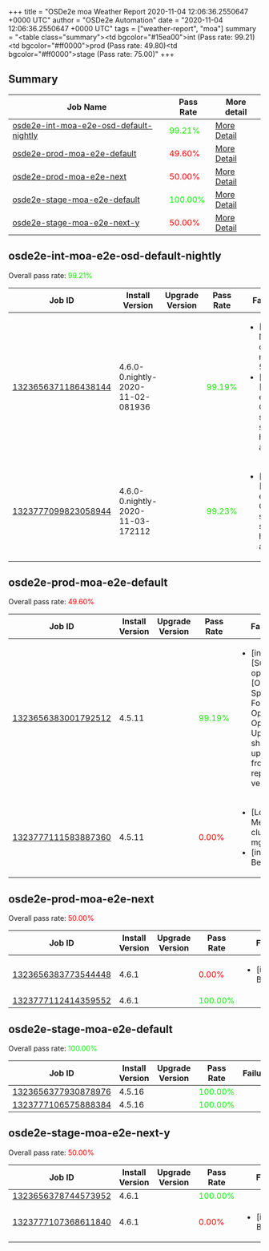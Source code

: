 +++
title = "OSDe2e moa Weather Report 2020-11-04 12:06:36.2550647 +0000 UTC"
author = "OSDe2e Automation"
date = "2020-11-04 12:06:36.2550647 +0000 UTC"
tags = ["weather-report", "moa"]
summary = "<table class=\"summary\"><tr><td bgcolor=\"#15ea00\"></td><td>int (Pass rate: 99.21)</td></tr><tr><td bgcolor=\"#ff0000\"></td><td>prod (Pass rate: 49.80)</td></tr><tr><td bgcolor=\"#ff0000\"></td><td>stage (Pass rate: 75.00)</td></tr></table>"
+++
## Summary

| Job Name | Pass Rate | More detail |
|----------|-----------|-------------|
|[osde2e-int-moa-e2e-osd-default-nightly](https://prow.svc.ci.openshift.org/?job=osde2e-int-moa-e2e-osd-default-nightly)| <span style="color:#15ea00;">99.21%</span>|[More Detail](#osde2e-int-moa-e2e-osd-default-nightly)|
|[osde2e-prod-moa-e2e-default](https://prow.svc.ci.openshift.org/?job=osde2e-prod-moa-e2e-default)| <span style="color:#ff0000;">49.60%</span>|[More Detail](#osde2e-prod-moa-e2e-default)|
|[osde2e-prod-moa-e2e-next](https://prow.svc.ci.openshift.org/?job=osde2e-prod-moa-e2e-next)| <span style="color:#ff0000;">50.00%</span>|[More Detail](#osde2e-prod-moa-e2e-next)|
|[osde2e-stage-moa-e2e-default](https://prow.svc.ci.openshift.org/?job=osde2e-stage-moa-e2e-default)| <span style="color:#01fe00;">100.00%</span>|[More Detail](#osde2e-stage-moa-e2e-default)|
|[osde2e-stage-moa-e2e-next-y](https://prow.svc.ci.openshift.org/?job=osde2e-stage-moa-e2e-next-y)| <span style="color:#ff0000;">50.00%</span>|[More Detail](#osde2e-stage-moa-e2e-next-y)|



## osde2e-int-moa-e2e-osd-default-nightly

Overall pass rate: <span style="color:#15ea00;">99.21%</span>

| Job ID | Install Version | Upgrade Version | Pass Rate | Failures |
|--------|-----------------|-----------------|-----------|----------|
[1323656371186438144](https://prow.ci.openshift.org/view/gs/origin-ci-test/logs/osde2e-int-moa-e2e-osd-default-nightly/1323656371186438144) | 4.6.0-0.nightly-2020-11-02-081936 |  | <span style="color:#15ea00;">99.19%</span>|<ul><li>[Log Metrics] cluster-mgmt-500</li><li>[install] [Suite: e2e] Cluster state should have no alerts</li></ul>
[1323777099823058944](https://prow.ci.openshift.org/view/gs/origin-ci-test/logs/osde2e-int-moa-e2e-osd-default-nightly/1323777099823058944) | 4.6.0-0.nightly-2020-11-03-172112 |  | <span style="color:#14eb00;">99.23%</span>|<ul><li>[install] [Suite: e2e] Cluster state should have no alerts</li></ul>



## osde2e-prod-moa-e2e-default

Overall pass rate: <span style="color:#ff0000;">49.60%</span>

| Job ID | Install Version | Upgrade Version | Pass Rate | Failures |
|--------|-----------------|-----------------|-----------|----------|
[1323656383001792512](https://prow.ci.openshift.org/view/gs/origin-ci-test/logs/osde2e-prod-moa-e2e-default/1323656383001792512) | 4.5.11 |  | <span style="color:#15ea00;">99.19%</span>|<ul><li>[install] [Suite: operators] [OSD] Splunk Forwarder Operator Operator Upgrade should upgrade from the replaced version</li></ul>
[1323777111583887360](https://prow.ci.openshift.org/view/gs/origin-ci-test/logs/osde2e-prod-moa-e2e-default/1323777111583887360) | 4.5.11 |  | <span style="color:#ff0000;">0.00%</span>|<ul><li>[Log Metrics] cluster-mgmt-500</li><li>[install] BeforeSuite</li></ul>



## osde2e-prod-moa-e2e-next

Overall pass rate: <span style="color:#ff0000;">50.00%</span>

| Job ID | Install Version | Upgrade Version | Pass Rate | Failures |
|--------|-----------------|-----------------|-----------|----------|
[1323656383773544448](https://prow.ci.openshift.org/view/gs/origin-ci-test/logs/osde2e-prod-moa-e2e-next/1323656383773544448) | 4.6.1 |  | <span style="color:#ff0000;">0.00%</span>|<ul><li>[install] BeforeSuite</li></ul>
[1323777112414359552](https://prow.ci.openshift.org/view/gs/origin-ci-test/logs/osde2e-prod-moa-e2e-next/1323777112414359552) | 4.6.1 |  | <span style="color:#01fe00;">100.00%</span>|



## osde2e-stage-moa-e2e-default

Overall pass rate: <span style="color:#01fe00;">100.00%</span>

| Job ID | Install Version | Upgrade Version | Pass Rate | Failures |
|--------|-----------------|-----------------|-----------|----------|
[1323656377930878976](https://prow.ci.openshift.org/view/gs/origin-ci-test/logs/osde2e-stage-moa-e2e-default/1323656377930878976) | 4.5.16 |  | <span style="color:#01fe00;">100.00%</span>|
[1323777106575888384](https://prow.ci.openshift.org/view/gs/origin-ci-test/logs/osde2e-stage-moa-e2e-default/1323777106575888384) | 4.5.16 |  | <span style="color:#01fe00;">100.00%</span>|



## osde2e-stage-moa-e2e-next-y

Overall pass rate: <span style="color:#ff0000;">50.00%</span>

| Job ID | Install Version | Upgrade Version | Pass Rate | Failures |
|--------|-----------------|-----------------|-----------|----------|
[1323656378744573952](https://prow.ci.openshift.org/view/gs/origin-ci-test/logs/osde2e-stage-moa-e2e-next-y/1323656378744573952) | 4.6.1 |  | <span style="color:#01fe00;">100.00%</span>|
[1323777107368611840](https://prow.ci.openshift.org/view/gs/origin-ci-test/logs/osde2e-stage-moa-e2e-next-y/1323777107368611840) | 4.6.1 |  | <span style="color:#ff0000;">0.00%</span>|<ul><li>[install] BeforeSuite</li></ul>



